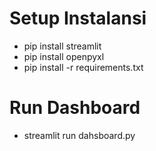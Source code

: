 # Setup Instalansi
- pip install streamlit
- pip install openpyxl
- pip install -r requirements.txt

# Run Dashboard
- streamlit run dahsboard.py
